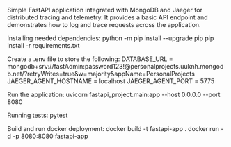 Simple FastAPI application integrated with MongoDB and Jaeger for distributed tracing and telemetry. It provides a basic API endpoint and demonstrates how to log and trace requests across the application.

Installing needed dependencies:
python -m pip install --upgrade pip
pip install -r requirements.txt

Create a .env file to store the following:
DATABASE_URL = mongodb+srv://fastAdmin:password123!@personalprojects.uuknh.mongodb.net/?retryWrites=true&w=majority&appName=PersonalProjects
JAEGER_AGENT_HOSTNAME = localhost
JAEGER_AGENT_PORT = 5775

Run the application:
uvicorn fastapi_project.main:app --host 0.0.0.0 --port 8080

Running tests:
pytest

Build and run docker deployment:
docker build -t fastapi-app .
docker run -d -p 8080:8080 fastapi-app
